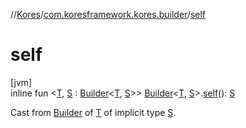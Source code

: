 //[Kores](../../index.md)/[com.koresframework.kores.builder](index.md)/[self](self.md)

# self

[jvm]\
inline fun <[T](self.md), [S](self.md) : [Builder](-builder/index.md)<[T](self.md), [S](self.md)>> [Builder](-builder/index.md)<[T](self.md), [S](self.md)>.[self](self.md)(): [S](self.md)

Cast from [Builder](-builder/index.md) of [T](self.md) of implicit type [S](self.md).
